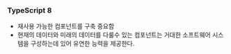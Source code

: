 ### TypeScript 8

- 재사용 가능한 컴포넌트를 구축 중요함
- 현재의 데이터와 미래의 데이터를 다룰수 있는 컴포넌트는 거대한 소프트웨어 시스템을 구성하는데 있어 유연한 능력을 제공한다.

